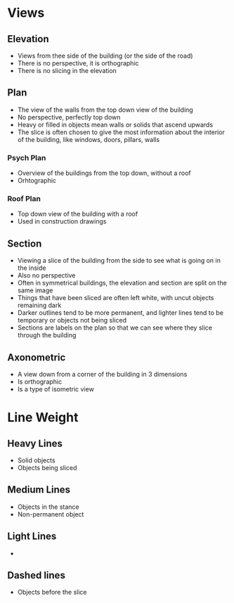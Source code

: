 # Views
## Elevation
- Views from thee side of the building (or the side of the road)
- There is no perspective, it is orthographic
- There is no slicing in the elevation

## Plan
- The view of the walls from the top down view of the building
- No perspective, perfectly top down
- Heavy or filled in objects mean walls or solids that ascend upwards
- The slice is often chosen to give the most information about the interior of the building, like windows, doors, pillars, walls

### Psych Plan
- Overview of the buildings from the top down, without a roof
- Orhtographic

### Roof Plan
- Top down view of the building with a roof
- Used in construction drawings

## Section
- Viewing a slice of the building from the side to see what is going on in the inside
- Also no perspective
- Often in symmetrical buildings, the elevation and section are split on the same image
- Things that have been sliced are often left white, with uncut objects remaining dark
- Darker outlines tend to be more permanent, and lighter lines tend to be temporary or objects not being sliced
- Sections are labels on the plan so that we can see where they slice through the building

## Axonometric
- A view down from a corner of the building in 3 dimensions
- Is orthographic
- Is a type of isometric view

# Line Weight
## Heavy Lines
- Solid objects
- Objects being sliced

## Medium Lines
- Objects in the stance
- Non-permanent object

## Light Lines
- 
## Dashed lines
- Objects before the slice